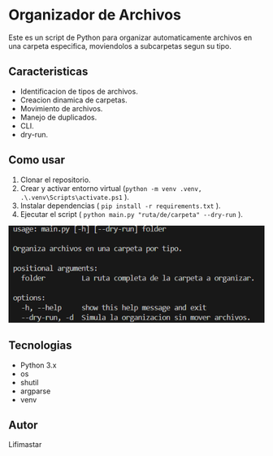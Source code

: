 # Organizador de Archivos

Este es un script de Python para organizar automaticamente archivos en una carpeta especifica, moviendolos a subcarpetas segun su tipo.

## Caracteristicas
- Identificacion de tipos de archivos.
- Creacion dinamica de carpetas.
- Movimiento de archivos.
- Manejo de duplicados.
- CLI.
- dry-run.

## Como usar
1. Clonar el repositorio.
2. Crear y activar entorno virtual (`python -m venv .venv, .\.venv\Scripts\activate.ps1` ).
3. Instalar dependencias ( `pip install -r requirements.txt` ).
4. Ejecutar el script ( `python main.py "ruta/de/carpeta" --dry-run` ).

![Ejemplo](assets/image.png)

## Tecnologias
- Python 3.x
- os
- shutil
- argparse
- venv

## Autor
Lifimastar

